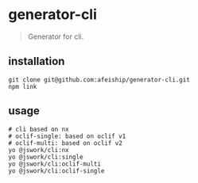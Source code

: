 # generator-cli
> Generator for cli.

## installation
```shell
git clone git@github.com:afeiship/generator-cli.git
npm link
```

## usage
```shell
# cli based on nx
# oclif-single: based on oclif v1
# oclif-multi: based on oclif v2
yo @jswork/cli:nx
yo @jswork/cli:single
yo @jswork/cli:oclif-multi
yo @jswork/cli:oclif-single
```
